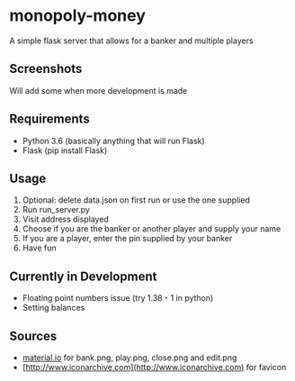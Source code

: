 # monopoly-money
A simple flask server that allows for a banker and multiple players

## Screenshots
Will add some when more development is made

## Requirements
* Python 3.6 (basically anything that will run Flask)
* Flask (pip install Flask)

## Usage
1. Optional: delete data.json on first run or use the one supplied
2. Run run_server.py
3. Visit address displayed
4. Choose if you are the banker or another player and supply your name
5. If you are a player, enter the pin supplied by your banker
6. Have fun

## Currently in Development
* Floating point numbers issue (try 1.38 - 1 in python)
* Setting balances

 ## Sources
 * [material.io](material.io) for bank.png, play.png, close.png and edit.png
 * [http://www.iconarchive.com](http://www.iconarchive.com) for favicon
